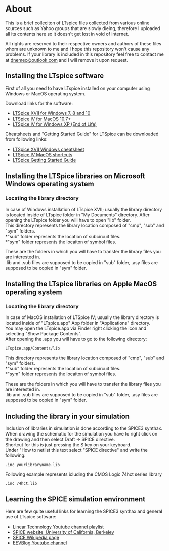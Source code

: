 # About

This is a brief colleciton of LTspice files collected from various online sources such as Yahoo groups that are slowly dieing, therefore I uploaded all its contents here so it doesn't get lost in void of internet.

All rights are reserved to their respective owners and authors of these files whom are unknown to me and I hope this repository won't cause any problems.
If your library is included in this repository feel free to contact me at dnemec@outlook.com and I will remove it upon request.

## Installing the LTspice software

First of all you need to have LTspice installed on your computer using Windows or MacOS operating system.

Download links for the software:
* [LTSpice XVII for Windows 7, 8 and 10](http://ltspice.analog.com/software/LTspiceXVII.exe)
* [LTSpice IV for MacOS 10.7+](http://ltspice.analog.com/software/LTspiceIV.dmg)
* [LTSpice IV for Windows XP (End of Life)](http://ltspice.analog.com/software/LTspiceIV.exe/)

Cheatsheets and "Getting Started Guide" for LTSpice can be downloaded from following links:
* [LTSpice XVII Windows cheatsheet](http://www.analog.com/media/en/simulation-models/spice-models/LTspice_ShortcutFlyer.pdf)
* [LTSpice IV MacOS shortcuts](http://www.analog.com/media/en/simulation-models/spice-models/LTspiceShortcutsForMacOSX.pdf)
* [LTSpice Getting Started Guide](http://www.analog.com/media/en/simulation-models/spice-models/LTspiceGettingStartedGuide.pdf)

## Installing the LTSpice libraries on Microsoft Windows operating system

### Locating the library directory
In case of Windows installation of LTspice XVII; usually the library directory is located inside of LTspice folder in "My Documents" directory.
After opening the LTspice folder you will have to open "lib" folder.  
This directory represents the library location composed of "cmp", "sub" and "sym" folders.  
*"sub" folder represents the location of subcircuit files.  
*"sym" folder represents the locaiton of symbol files.  

These are the folders in which you will have to transfer the library files you are interested in.  
.lib and .sub files are supposed to be copied in "sub" folder, .asy files are supposed to be copied in "sym" folder.  

## Installing the LTspice libraries on Apple MacOS operating system

### Locating the library directory
In case of MacOS installation of LTSpice IV; usually the library directory is located inside of "LTspice.app" App folder in "Applications" directory.  
You may open the LTspice.app via Finder right clicking the icon and selecting "Show Package Contents".  
After opening the .app you will have to go to the following directory:  
```
LTspice.app/Contents/lib
```
This directory represents the library location composed of "cmp", "sub" and "sym" folders.  
*"sub" folder represents the location of subcircuit files.  
*"sym" folder represents the locaiton of symbol files.  

These are the folders in which you will have to transfer the library files you are interested in.  
.lib and .sub files are supposed to be copied in "sub" folder, .asy files are supposed to be copied in "sym" folder.  

## Including the library in your simulation
Inclusion of libraries in simulation is done according to the SPICE3 synthax.  
When drawing the schematic for the simulation you have to right click on the drawing and then select Draft -> SPICE directive.  
Shortcut for this is just pressing the S key on your keyboard.  
Under "How to netlist this text select "SPICE directive" and write the following:  
```
.inc yourlibraryname.lib
```
Following example represents icluding the CMOS Logic 74hct series library  
```
.inc 74hct.lib
```

## Learning the SPICE simulation environment
Here are few quite useful links for learning the SPICE3 synthax and general use of LTspice software:  

* [Linear Technology Youtube channel playlist](https://www.youtube.com/watch?v=JWm8z5fyhP8&list=PL4vooS_8RnzE4EoE27QssuxsccFmspbRP)
* [SPICE website, University of California, Berkeley](https://bwrcs.eecs.berkeley.edu/Classes/IcBook/SPICE/)
* [SPICE Wikipedia page](https://en.wikipedia.org/wiki/SPICE)
* [EEVBlog Youtube channel](https://www.youtube.com/user/EEVblog/)
